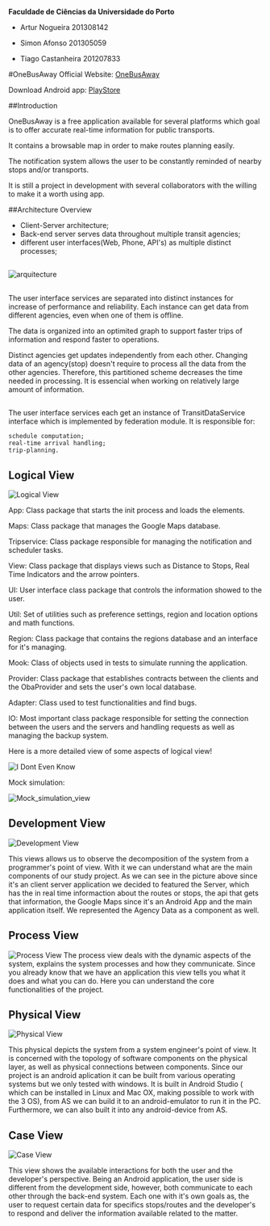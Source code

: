 
**Faculdade de Ciências da Universidade do Porto**

- Artur Nogueira 201308142

- Simon Afonso 201305059

- Tiago Castanheira 201207833

#OneBusAway
Official Website: [OneBusAway](http://www.onebusaway.org/)

Download Android app: [PlayStore](https://play.google.com/store/apps/details?id=com.joulespersecond.seattlebusbot)

##Introduction

OneBusAway is a free application available for several platforms which goal is to offer accurate real-time information for public transports.

It contains a browsable map in order to make routes planning easily.

The notification system allows the user to be constantly reminded of nearby stops and/or transports.

It is still a project in development with several collaborators with the willing to make it a worth using app.

##Architecture Overview

* Client-Server architecture;
* Back-end server serves data throughout multiple transit agencies;
* different user interfaces(Web, Phone, API's) as multiple distinct processes;

##

![arquitecture](https://github.com/OneBusAway/onebusaway-application-modules/wiki/ArchitectureDiagram.png)

##

The user interface services are separated into distinct instances for increase of performance and reliability. Each instance can get data from different agencies, even when one of them is offline.

The data is organized into an optimited graph to support faster trips of information and respond faster to operations. 

Distinct agencies get updates independently from each other. Changing data of an agency(stop) doesn't require to process all the data from the other agencies. Therefore, this partitioned scheme decreases the time needed in processing. It is essencial when working on relatively large amount of information.

##

The user interface services each get an instance of TransitDataService interface which is implemented by federation module. It is responsible for:

    schedule computation;
    real-time arrival handling;
    trip-planning.

## Logical View

![Logical View](https://github.com/heav1811/onebusaway-android/blob/master/ASSO-docs/PackageView.png?raw=true)

App: Class package that starts the init process and loads the elements.

Maps: Class package that manages the Google Maps database.

Tripservice: Class package responsible for managing the notification and scheduler tasks.

View: Class package that displays views such as Distance to Stops, Real Time Indicators and the arrow pointers.

UI: User interface class package that controls the information showed to the user.

Util: Set of utilities such as preference settings, region and location options and math functions.

Region: Class package that contains the regions database and an interface for it's managing.

Mook: Class of objects used in tests to simulate running the application.

Provider: Class package that establishes contracts between the clients and the ObaProvider and sets the user's own local database.

Adapter: Class used to test functionalities and find bugs.

IO: Most important class package responsible for setting the connection between the users and the servers and handling requests as well as managing the backup system.


Here is a more detailed view of some aspects of logical view!

![I Dont Even Know](https://github.com/tuianog/onebusaway-android/blob/master/ASSO-docs/development_view.png?raw=true)

Mock simulation: 

![Mock_simulation_view](https://github.com/tuianog/onebusaway-android/blob/master/ASSO-docs/development_mock_simulation.png?raw=true)


## Development View

![Development View](https://github.com/heav1811/onebusaway-android/blob/master/ASSO-docs/implementation_view_v1.png?raw=true)

This views allows us to observe the decomposition of the system from a programmer's point of view. With it we can understand what are the main components of our study project. As we can see in the picture above since it's an client server application we decided to featured the Server, which has the in real time informaction about the routes or stops, the api that gets that information, the Google Maps since it's an Android App and the main application itself. We represented the Agency Data as a component as well. 


## Process View

![Process View](https://github.com/heav1811/onebusaway-android/blob/master/ASSO-docs/process_view.png?raw=true)
The process view deals with the dynamic aspects of the system, explains the system processes and how they communicate. Since you already know that we have an application this view tells you what it does and what you can do. Here you can understand the core functionalities of the project.


## Physical View

![Physical View](https://github.com/heav1811/onebusaway-android/blob/master/ASSO-docs/deployment%20.png?raw=true)


This physical depicts the system from a system engineer's point of view. It is concerned with the topology of software components on the physical layer, as well as physical connections between components. Since our project is an android aplication it can be built from various operating systems but we only tested with windows. It is built in Android Studio ( which can be installed in Linux and Mac OX, making possible to work with the 3 OS), from AS we can build it to an android-emulator to run it in the PC. Furthermore, we can also built it into any android-device from AS. 


## Case View

![Case View](https://github.com/heav1811/onebusaway-android/blob/master/ASSO-docs/case_view.png?raw=true)


This view shows the available interactions for both the user and the developer's perspective. Being an Android application, the user side is different from the development side, however, both communicate to each other through the back-end system. Each one with it's own goals as, the user to request certain data for specifics stops/routes and  the developer's to respond and deliver the information available related to the matter.
